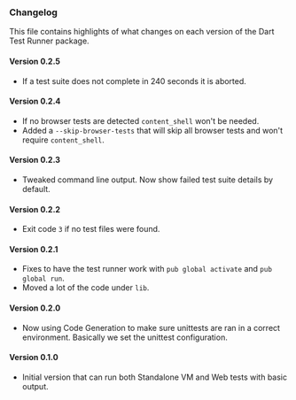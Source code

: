 ### Changelog ###

This file contains highlights of what changes on each version of the Dart Test
Runner package.

#### Version 0.2.5 ####

- If a test suite does not complete in 240 seconds it is aborted.

#### Version 0.2.4 ####

- If no browser tests are detected `content_shell` won't be needed.
- Added a `--skip-browser-tests` that will skip all browser tests and won't
  require `content_shell`.

#### Version 0.2.3 ####

- Tweaked command line output. Now show failed test suite details by default.

#### Version 0.2.2 ####

- Exit code `3` if no test files were found.

#### Version 0.2.1 ####

- Fixes to have the test runner work with `pub global activate` and `pub global
  run`.
- Moved a lot of the code under `lib`.

#### Version 0.2.0 ####

- Now using Code Generation to make sure unittests are ran in a correct
  environment. Basically we set the unittest configuration.

#### Version 0.1.0 ####

- Initial version that can run both Standalone VM and Web tests with basic
  output.
